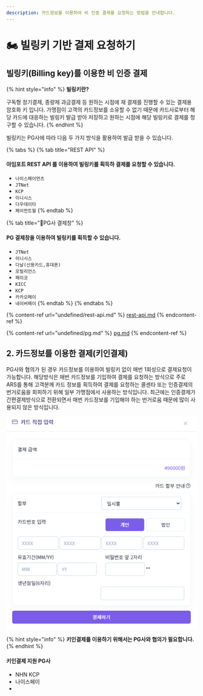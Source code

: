```yaml
---
description: 카드정보를 이용하여 비 인증 결제를 요청하는 방법을 안내합니다.
---
```


# 🏍 빌링키 기반 결제 요청하기

## 빌링키(Billing key)를 이용한 비 인증 결제

{% hint style="info" %}
**빌링키란?**

구독형 정기결제, 종량제 과금결제 등 원하는 시점에 재 결제를 진행할 수 있는 결제용 암호화 키 입니다. 가맹점이 고객의 카드정보를 소유할 수 없기 때문에 카드사로부터 해당 카드에 대응하는 빌링키 발급 받아 저장하고 원하는 시점에 해당 빌링키로 결제를 청구할 수 있습니다.
{% endhint %}

빌링키는 PG사에 따라 다음 두 가지 방식을 활용하여 발급 받을 수 있습니다.

{% tabs %}
{% tab title="REST API" %}
#### 아임포트 REST API 를 이용하여 빌링키를 획득하 결제를 요청할 수 있습니다.

* `나이스페이먼츠`
* `JTNet`
* `KCP`
* `이니시스`
* `다우데이타`
* `페이먼트월`
{% endtab %}

{% tab title="PG사 결제창" %}
#### PG 결제창을 이용하여 빌링키를 획득할 수 있습니다.

* `JTNet`
* `이니시스`
* `다날(신용카드,휴대폰)`
* `모빌리언스`
* `페이코`
* `KICC`
* `KCP`
* `카카오페이`
* `네이버페이`
{% endtab %}
{% endtabs %}

{% content-ref url="undefined/rest-api.md" %}
[rest-api.md](undefined/rest-api.md)
{% endcontent-ref %}

{% content-ref url="undefined/pg.md" %}
[pg.md](undefined/pg.md)
{% endcontent-ref %}

## 2. 카드정보를 이용한 결제(키인결제) <a href="#a-rest-api" id="a-rest-api"></a>

PG사와 협의가 된 경우 카드정보를 이용하여 빌링키 없이 매번 1회성으로 결제요청이 가능합니다. 해당방식은 매번 카드정보를 기입하여 결제를 요청하는 방식으로 주로 ARS를 통해 고객분께 카드 정보를 획득하여 결제를 요청하는 콜센타 또는 인증결제의 번거로움을 회피하기 위해 일부 가맹점에서 사용하는 방식입니다. 최근에는 인증결제가 간편결제방식으로 전환되면서 매번 카드정보를 기입해야 하는 번거로움 때문에 많이 사용되지 않은 방식입니다.

![차이포트 이용 가맹점 "링글 잉글리시 에듀케이션"](<../../.gitbook/assets/image (7).png>)

{% hint style="info" %}
**키인결제를 이용하기 위해서는 PG사와 협의가 필요합니다.**
{% endhint %}

#### 키인결제 지원 PG사

* NHN KCP
* 나이스페이
*
